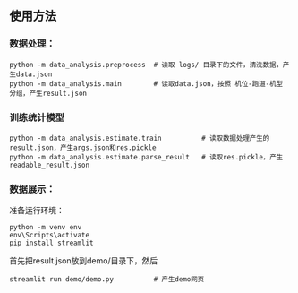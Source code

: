 ## 使用方法

### 数据处理：
```
python -m data_analysis.preprocess  # 读取 logs/ 目录下的文件，清洗数据，产生data.json
python -m data_analysis.main        # 读取data.json，按照 机位-跑道-机型 分组，产生result.json
```

### 训练统计模型
```
python -m data_analysis.estimate.train          # 读取数据处理产生的result.json，产生args.json和res.pickle
python -m data_analysis.estimate.parse_result   # 读取res.pickle，产生readable_result.json
```

### 数据展示：

准备运行环境：

```
python -m venv env
env\Scripts\activate
pip install streamlit
```

首先把result.json放到demo/目录下，然后
```
streamlit run demo/demo.py          # 产生demo网页
```
